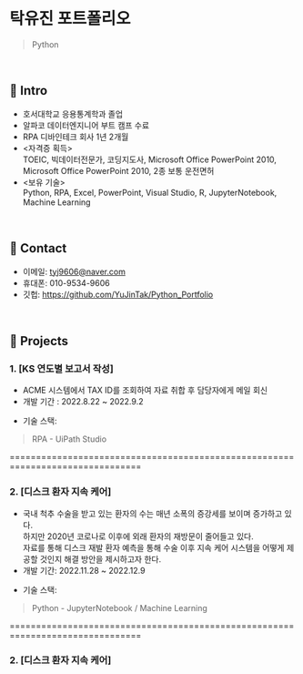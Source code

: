 # 탁유진 포트폴리오
>Python

</br>

## :pushpin: Intro
- 호서대학교 응용통계학과 졸업
- 알파코 데이터엔지니어 부트 캠프 수료
- RPA 디바인테크 회사 1년 2개월
- <자격증 획득>     
TOEIC, 빅데이터전문가, 코딩지도사, Microsoft Office PowerPoint 2010, Microsoft Office PowerPoint 2010, 2종 보통 운전면허
- <보유 기술>    
Python, RPA, Excel, PowerPoint, Visual Studio, R, JupyterNotebook, Machine Learning


</br>

## :pushpin: Contact
- 이메일: tyj9606@naver.com
- 휴대폰: 010-9534-9606
- 깃헙: https://github.com/YuJinTak/Python_Portfolio

</br>

## :pushpin: Projects
### 1. [KS 연도별 보고서 작성]
- ACME 시스템에서 TAX ID를 조회하여 자료 취합 후 담당자에게 메일 회신
- 개발 기간 : 2022.8.22 ~ 2022.9.2      
>
- 기술 스택:             
>RPA - UiPath Studio
>
                    
                    
===============================================================================                    
                        
                             
### 2. [디스크 환자 지속 케어]
- 국내 척추 수술을 받고 있는 환자의 수는 매년 소폭의 증강세를 보이며 증가하고 있다.   
하지만 2020년 코로나로 이후에 외래 환자의 재방문이 줄어들고 있다.     
자료를 통해 디스크 재발 환자 예측을 통해 수술 이후 지속 케어 시스템을 어떻게 제공할 것인지 해결 방안을 제시하고자 한다.    
- 개발 기간: 2022.11.28 ~ 2022.12.9  
>  
- 기술 스택:  
>Python - JupyterNotebook / Machine Learning
>


===============================================================================


### 2. [디스크 환자 지속 케어]
